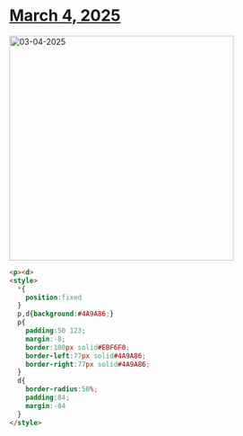 # [March 4, 2025](https://cssbattle.dev/play/qYCZPHqcpqQMeoSqhCfR)

<img src="https://firebasestorage.googleapis.com/v0/b/cssbattleapp.appspot.com/o/user%2Fe6YbeBahWNPT7VpE2rE2p85byxa2%2Ftargets%2Ftarget_zWf08ME@2x.png?alt=media" width="400" alt="03-04-2025" />

```html
<p><d>
<style>
  *{
    position:fixed
  }
  p,d{background:#4A9A86;}
  p{
    padding:50 123;
    margin:-8;
    border:100px solid#EBF6F0;
    border-left:77px solid#4A9A86;
    border-right:77px solid#4A9A86;
  }
  d{
    border-radius:50%;
    padding:84;
    margin:-84
  }
</style>
```
